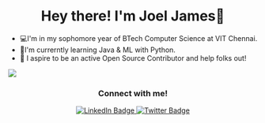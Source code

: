 <h1 align="center"> Hey there! I'm Joel James👋</h1>

<!--
**Lyon03/Lyon03** is a ✨ _special_ ✨ repository because its `README.md` (this file) appears on your GitHub profile.

Here are some ideas to get you started:

- 🔭 I’m currently working on ...
- 🌱 I’m currently learning ...
- 👯 I’m looking to collaborate on ...
- 🤔 I’m looking for help with ...
- 💬 Ask me about ...
- 📫 How to reach me: ...
- 😄 Pronouns: ...
- ⚡ Fun fact: ...
-->
- 💻I'm in my sophomore year of BTech Computer Science at VIT Chennai.
- 📝I'm currerntly learning Java & ML with Python.
- 👯 I aspire to be an active Open Source Contributor and help folks out!

<img align= "center" src="https://github-readme-stats.vercel.app/api?username=Lyon03&show_icons=true&theme=tokyonight&hide=stars" />

<h3 align = "center"> Connect with me! </h3>
<div id="badges" align = center>
  <a href="https://www.linkedin.com/in/joel-james-kott/">
    <img src="https://img.shields.io/badge/LinkedIn-blue?style=for-the-badge&logo=linkedin&logoColor=white" alt="LinkedIn Badge"/>
  </a>
  <a href="https://twitter.com/JoelsTechTwt">
    <img src="https://img.shields.io/badge/Twitter-blue?style=for-the-badge&logo=twitter&logoColor=white" alt="Twitter Badge"/>
  </a>
</div>
